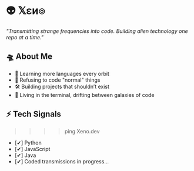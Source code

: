 # 👽 𝕏εи๏

*"Transmitting strange frequencies into code. Building alien technology one repo at a time."*  

## 🛸 About Me 

-   🧬   Learning more languages every orbit 
-   👾   Refusing to code "normal" things 
-   🛠️   Building projects that shouldn’t exist
-   🌌   Living in the terminal, drifting between galaxies of code
 
## ⚡ Tech Signals 

>>>> ping Xeno.dev
- [✔] Python  
- [✔] JavaScript  
- [✔] Java  
- [✔] Coded transmissions in progress...
